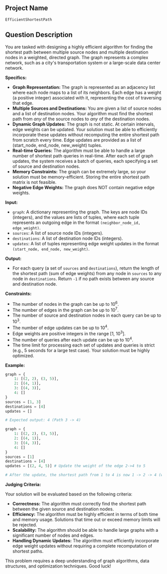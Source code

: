 ## Project Name

`EfficientShortestPath`

## Question Description

You are tasked with designing a highly efficient algorithm for finding the shortest path between multiple source nodes and multiple destination nodes in a weighted, directed graph. The graph represents a complex network, such as a city's transportation system or a large-scale data center network.

**Specifics:**

*   **Graph Representation:** The graph is represented as an adjacency list where each node maps to a list of its neighbors. Each edge has a weight (a positive integer) associated with it, representing the cost of traversing that edge.
*   **Multiple Sources and Destinations:** You are given a list of source nodes and a list of destination nodes. Your algorithm must find the shortest path from *any* of the source nodes to *any* of the destination nodes.
*   **Dynamic Graph Updates:** The graph is not static. At certain intervals, edge weights can be updated. Your solution must be able to efficiently incorporate these updates without recomputing the entire shortest path from scratch every time. Edge updates are provided as a list of (start_node, end_node, new_weight) tuples.
*   **Real-time Queries:** The algorithm must be able to handle a large number of shortest path queries in real-time. After each set of graph updates, the system receives a batch of queries, each specifying a set of source and destination nodes.
*   **Memory Constraints:** The graph can be extremely large, so your solution must be memory-efficient. Storing the entire shortest path matrix is not feasible.
*   **Negative Edge Weights:** The graph does NOT contain negative edge weights.

**Input:**

*   `graph`: A dictionary representing the graph. The keys are node IDs (integers), and the values are lists of tuples, where each tuple represents an outgoing edge in the format `(neighbor_node_id, edge_weight)`.
*   `sources`: A list of source node IDs (integers).
*   `destinations`: A list of destination node IDs (integers).
*   `updates`: A list of tuples representing edge weight updates in the format `(start_node, end_node, new_weight)`.

**Output:**

*   For each query (a set of `sources` and `destinations`), return the length of the shortest path (sum of edge weights) from any node in `sources` to any node in `destinations`. Return `-1` if no path exists between any source and destination node.

**Constraints:**

*   The number of nodes in the graph can be up to 10<sup>6</sup>.
*   The number of edges in the graph can be up to 10<sup>7</sup>.
*   The number of source and destination nodes in each query can be up to 10<sup>3</sup>.
*   The number of edge updates can be up to 10<sup>4</sup>.
*   Edge weights are positive integers in the range [1, 10<sup>3</sup>].
*   The number of queries after each update can be up to 10<sup>4</sup>.
*   The time limit for processing each set of updates and queries is strict (e.g., 5 seconds for a large test case). Your solution must be highly optimized.

**Example:**

```python
graph = {
    1: [(2, 2), (3, 5)],
    2: [(4, 1)],
    3: [(4, 3)],
    4: []
}
sources = [1, 3]
destinations = [4]
updates = []

# Expected output: 4 (Path 3 -> 4)

graph = {
    1: [(2, 2), (3, 5)],
    2: [(4, 1)],
    3: [(4, 3)],
    4: []
}
sources = [1]
destinations = [4]
updates = [(2, 4, 5)] # Update the weight of the edge 2->4 to 5

# After the update, the shortest path from 1 to 4 is now 1 -> 2 -> 4 (weight 2 + 5 = 7).
```

**Judging Criteria:**

Your solution will be evaluated based on the following criteria:

*   **Correctness:** The algorithm must correctly find the shortest path between the given source and destination nodes.
*   **Efficiency:** The algorithm must be highly efficient in terms of both time and memory usage. Solutions that time out or exceed memory limits will be rejected.
*   **Scalability:** The algorithm should be able to handle large graphs with a significant number of nodes and edges.
*   **Handling Dynamic Updates:** The algorithm must efficiently incorporate edge weight updates without requiring a complete recomputation of shortest paths.

This problem requires a deep understanding of graph algorithms, data structures, and optimization techniques. Good luck!
